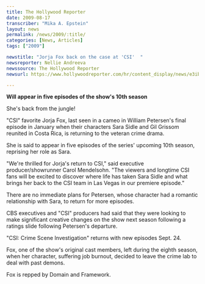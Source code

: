 ```yaml
---
title: The Hollywood Reporter
date: 2009-08-17
transcriber: "Mika A. Epstein"
layout: news
permalink: /news/2009/:title/
categories: [News, Articles]
tags: ["2009"]

newstitle: "Jorja Fox back on the case at 'CSI'  "
newsreporter: Nellie Andreeva
newssource: The Hollywood Reporter
newsurl: https://www.hollywoodreporter.com/hr/content_display/news/e3ibdf529f18374f6c927c299508c098b12

---
```


**Will appear in five episodes of the show's 10th season**

She's back from the jungle!

"CSI" favorite Jorja Fox, last seen in a cameo in William Petersen's final episode in January when their characters Sara Sidle and Gil Grissom reunited in Costa Rica, is returning to the veteran crime drama.

She is said to appear in five episodes of the series' upcoming 10th season, reprising her role as Sara.

"We're thrilled for Jorja's return to CSI," said executive producer/showrunner Carol Mendelsohn. "The viewers and longtime CSI fans will be excited to discover where life has taken Sara Sidle and what brings her back to the CSI team in Las Vegas in our premiere episode."

There are no immediate plans for Petersen, whose character had a romantic relationship with Sara, to return for more episodes.

CBS executives and "CSI" producers had said that they were looking to make significant creative changes on the show next season following a ratings slide following Petersen's departure.

"CSI: Crime Scene Investigation" returns with new episodes Sept. 24.

Fox, one of the show's original cast members, left during the eighth season, when her character, suffering job burnout, decided to leave the crime lab to deal with past demons.

Fox is repped by Domain and Framework.
